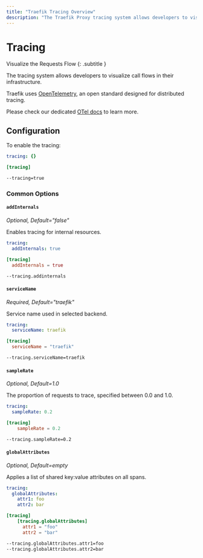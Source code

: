 ```yaml
---
title: "Traefik Tracing Overview"
description: "The Traefik Proxy tracing system allows developers to visualize call flows in their infrastructure. Read the full documentation."
---
```


# Tracing

Visualize the Requests Flow
{: .subtitle }

The tracing system allows developers to visualize call flows in their infrastructure.

Traefik uses [OpenTelemetry](https://opentelemetry.io/ "Link to website of OTel"), an open standard designed for distributed tracing.

Please check our dedicated [OTel docs](./opentelemetry.md) to learn more.

## Configuration

To enable the tracing:

```yaml tab="File (YAML)"
tracing: {}
```

```toml tab="File (TOML)"
[tracing]
```

```bash tab="CLI"
--tracing=true
```

### Common Options

#### `addInternals`

_Optional, Default="false"_

Enables tracing for internal resources.

```yaml tab="File (YAML)"
tracing:
  addInternals: true
```

```toml tab="File (TOML)"
[tracing]
  addInternals = true
```

```bash tab="CLI"
--tracing.addinternals
```

#### `serviceName`

_Required, Default="traefik"_

Service name used in selected backend.

```yaml tab="File (YAML)"
tracing:
  serviceName: traefik
```

```toml tab="File (TOML)"
[tracing]
  serviceName = "traefik"
```

```bash tab="CLI"
--tracing.serviceName=traefik
```

#### `sampleRate`

_Optional, Default=1.0_

The proportion of requests to trace, specified between 0.0 and 1.0.

```yaml tab="File (YAML)"
tracing:
  sampleRate: 0.2
```

```toml tab="File (TOML)"
[tracing]
    sampleRate = 0.2
```

```bash tab="CLI"
--tracing.sampleRate=0.2
```

#### `globalAttributes`

_Optional, Default=empty_

Applies a list of shared key:value attributes on all spans.

```yaml tab="File (YAML)"
tracing:
  globalAttributes:
    attr1: foo
    attr2: bar
```

```toml tab="File (TOML)"
[tracing]
    [tracing.globalAttributes]
      attr1 = "foo"
      attr2 = "bar"
```

```bash tab="CLI"
--tracing.globalAttributes.attr1=foo
--tracing.globalAttributes.attr2=bar
```
